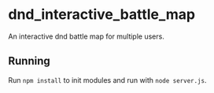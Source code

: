 # dnd_interactive_battle_map
An interactive dnd battle map for multiple users.

## Running
Run `npm install` to init modules and run with `node server.js`.
